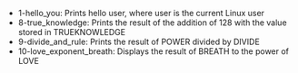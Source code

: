 * 1-hello_you: Prints hello user, where user is the current Linux user
* 8-true_knowledge: Prints the result of the addition of 128 with the value stored in TRUEKNOWLEDGE
* 9-divide_and_rule: Prints the result of POWER divided by DIVIDE
* 10-love_exponent_breath: Displays the result of BREATH to the power of LOVE

